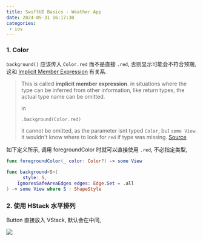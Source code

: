 ```yaml
---
title: SwiftUI Basics - Weather App
date: 2024-05-31 16:17:30
categories:
 - ios
---
```


### 1. Color

`background()` 应该传入 `Color.red` 而不是直接 `.red`, 否则显示可能会不符合预期, 这和 [Implicit Member Expression](https://docs.swift.org/swift-book/documentation/the-swift-programming-language/expressions/#Implicit-Member-Expression) 有关系.  

> This is called **implicit member expression**. in situations where the type can be inferred from other information, like return types, the actual type name can be omitted. 
>
> in
>
> ```swift
> .background(Color.red)
> ```
>
> it cannot be omitted, as the parameter isnt typed `Color`, but `some View`. it wouldn't know where to look for `red` if type was missing. [Source](https://stackoverflow.com/a/70132472/16317008)

如下定义所示, 调用 foregroundColor 时就可以直接使用 `.red`, 不必指定类型, 

```swift
func foregroundColor(_ color: Color?) -> some View

func background<S>(
    _ style: S,
    ignoresSafeAreaEdges edges: Edge.Set = .all
) -> some View where S : ShapeStyle
```

### 2. 使用 HStack 水平排列

Button 直接放入 VStack, 默认会在中间, 

![](https://pub-2a6758f3b2d64ef5bb71ba1601101d35.r2.dev/blogs/2024/06/2f90b40d6bfa9c748e1f9dce5ec3a737.jpg)

